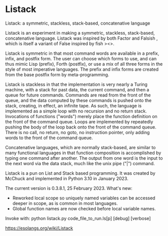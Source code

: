 # Listack
Listack: a symmetric, stackless, stack-based, concatenative  language

Listack is an experiment in making a symmetric, stackless, stack-based, concatenative language. Listack was inspired by both Factor and Falsish , which is itself a variant of False inspired by fish ><>. 

Listack is symmetric in that most command words are available in a prefix, infix, and postfix form. The user can choose which forms to use, and can thus mimic Lisp (prefix), Forth (postfix), or use a mix of all three forms in the style of most imperative languages. The prefix and infix forms are created from the base postfix form by meta-programming. 

Listack is stackless in that the implementation is very nearly a Turing machine, with a stack for past data, the current command, and then a queue for future commands. Commands are read from the front of the queue, and the data computed by these commands is pushed onto the stack, creating, in effect, an infinite tape. As such, the language is implemented as a simple loop with no recursion and no return stack. Invocations of functions ("words") merely place the function definition on the front of the command queue. Loops are implemented by repeatedly pushing the body of the loop back onto the front of the command queue. There is no call, no return, no goto, no instruction pointer, only adding words to the front of the command queue. 

Concatenative languages, which are normally stack-based, are similar to many functional languages in that function composition is accomplished by typing one command after another. The output from one word is the input to the next word via the data stack, much like the unix pipe ("|") command.

Listack is a pun on List and Stack based programming. It was created by McChuck and implemented in Python 3.10 in January 2023.

The current version is 0.3.8.1, 25 February 2023.  What's new:
*  Reworked local scope so uniquely named variables can be accessed deeper in scope, as is common in most languages.
*  Global function names are now checked before local variable names.

Invoke with:  python listack.py code_file_to_run.ls[p] [debug] [verbose]

https://esolangs.org/wiki/Listack
